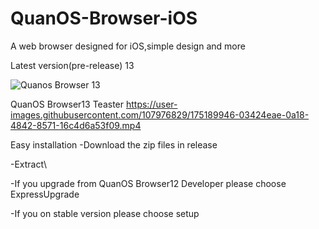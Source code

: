 # QuanOS-Browser-iOS
A web browser designed for iOS,simple design and more

Latest version(pre-release) 13

![Quanos Browser 13](https://user-images.githubusercontent.com/107976829/175765240-13be212f-e0f6-4705-bd82-eb53c7465cb8.png)


QuanOS Browser13 Teaster
https://user-images.githubusercontent.com/107976829/175189946-03424eae-0a18-4842-8571-16c4d6a53f09.mp4

Easy installation
-Download the zip files in release

-Extract\

-If you upgrade from QuanOS Browser12 Developer please choose ExpressUpgrade

-If you on stable version please choose setup
